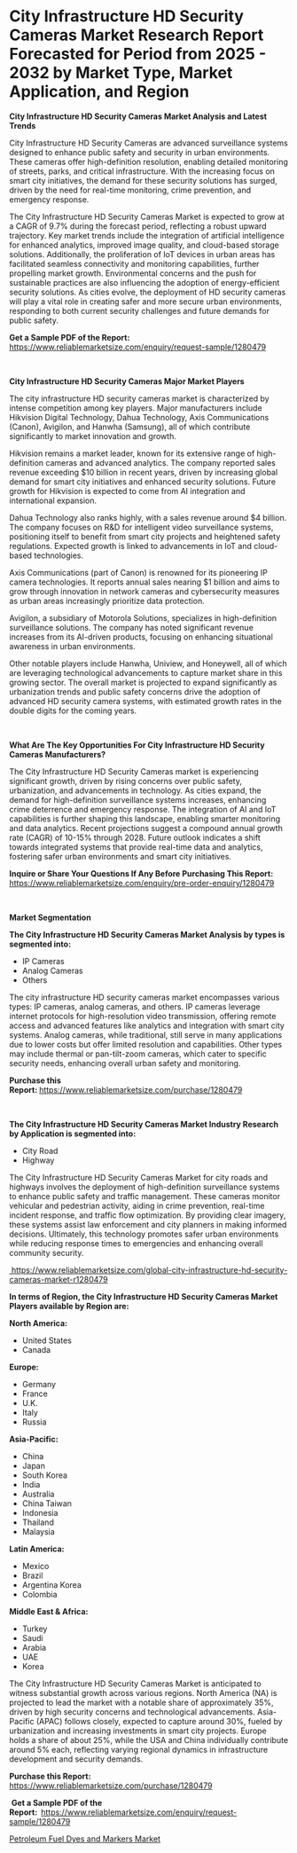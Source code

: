 <p><h1>City Infrastructure HD Security Cameras Market Research Report Forecasted for Period from 2025 -  2032 by Market Type, Market Application, and Region</h1></p><p><strong>City Infrastructure HD Security Cameras Market Analysis and Latest Trends</strong></p>
<p><p>City Infrastructure HD Security Cameras are advanced surveillance systems designed to enhance public safety and security in urban environments. These cameras offer high-definition resolution, enabling detailed monitoring of streets, parks, and critical infrastructure. With the increasing focus on smart city initiatives, the demand for these security solutions has surged, driven by the need for real-time monitoring, crime prevention, and emergency response.</p><p>The City Infrastructure HD Security Cameras Market is expected to grow at a CAGR of 9.7% during the forecast period, reflecting a robust upward trajectory. Key market trends include the integration of artificial intelligence for enhanced analytics, improved image quality, and cloud-based storage solutions. Additionally, the proliferation of IoT devices in urban areas has facilitated seamless connectivity and monitoring capabilities, further propelling market growth. Environmental concerns and the push for sustainable practices are also influencing the adoption of energy-efficient security solutions. As cities evolve, the deployment of HD security cameras will play a vital role in creating safer and more secure urban environments, responding to both current security challenges and future demands for public safety.</p></p>
<p><strong>Get a Sample PDF of the Report:&nbsp;</strong> <a href="https://www.reliablemarketsize.com/enquiry/request-sample/1280479?utm_campaign=3176&utm_medium=2&utm_source=Github&utm_content=ia&utm_term=24032025&utm_id=city-infrastructure-hd-security-cameras">https://www.reliablemarketsize.com/enquiry/request-sample/1280479</a></p>
<p>&nbsp;</p>
<p><strong>City Infrastructure HD Security Cameras Major Market Players</strong></p>
<p><p>The city infrastructure HD security cameras market is characterized by intense competition among key players. Major manufacturers include Hikvision Digital Technology, Dahua Technology, Axis Communications (Canon), Avigilon, and Hanwha (Samsung), all of which contribute significantly to market innovation and growth.</p><p>Hikvision remains a market leader, known for its extensive range of high-definition cameras and advanced analytics. The company reported sales revenue exceeding $10 billion in recent years, driven by increasing global demand for smart city initiatives and enhanced security solutions. Future growth for Hikvision is expected to come from AI integration and international expansion.</p><p>Dahua Technology also ranks highly, with a sales revenue around $4 billion. The company focuses on R&D for intelligent video surveillance systems, positioning itself to benefit from smart city projects and heightened safety regulations. Expected growth is linked to advancements in IoT and cloud-based technologies.</p><p>Axis Communications (part of Canon) is renowned for its pioneering IP camera technologies. It reports annual sales nearing $1 billion and aims to grow through innovation in network cameras and cybersecurity measures as urban areas increasingly prioritize data protection.</p><p>Avigilon, a subsidiary of Motorola Solutions, specializes in high-definition surveillance solutions. The company has noted significant revenue increases from its AI-driven products, focusing on enhancing situational awareness in urban environments.</p><p>Other notable players include Hanwha, Uniview, and Honeywell, all of which are leveraging technological advancements to capture market share in this growing sector. The overall market is projected to expand significantly as urbanization trends and public safety concerns drive the adoption of advanced HD security camera systems, with estimated growth rates in the double digits for the coming years.</p></p>
<p>&nbsp;</p>
<p><strong>What Are The Key Opportunities For City Infrastructure HD Security Cameras Manufacturers?</strong></p>
<p><p>The City Infrastructure HD Security Cameras market is experiencing significant growth, driven by rising concerns over public safety, urbanization, and advancements in technology. As cities expand, the demand for high-definition surveillance systems increases, enhancing crime deterrence and emergency response. The integration of AI and IoT capabilities is further shaping this landscape, enabling smarter monitoring and data analytics. Recent projections suggest a compound annual growth rate (CAGR) of 10-15% through 2028. Future outlook indicates a shift towards integrated systems that provide real-time data and analytics, fostering safer urban environments and smart city initiatives.</p></p>
<p><strong>Inquire or Share Your Questions If Any Before Purchasing This Report:</strong> <a href="https://www.reliablemarketsize.com/enquiry/pre-order-enquiry/1280479?utm_campaign=3176&utm_medium=2&utm_source=Github&utm_content=ia&utm_term=24032025&utm_id=city-infrastructure-hd-security-cameras">https://www.reliablemarketsize.com/enquiry/pre-order-enquiry/1280479</a></p>
<p>&nbsp;</p>
<p><strong>Market Segmentation</strong></p>
<p><strong>The City Infrastructure HD Security Cameras Market Analysis by types is segmented into:</strong></p>
<p><ul><li>IP Cameras</li><li>Analog Cameras</li><li>Others</li></ul></p>
<p><p>The city infrastructure HD security cameras market encompasses various types: IP cameras, analog cameras, and others. IP cameras leverage internet protocols for high-resolution video transmission, offering remote access and advanced features like analytics and integration with smart city systems. Analog cameras, while traditional, still serve in many applications due to lower costs but offer limited resolution and capabilities. Other types may include thermal or pan-tilt-zoom cameras, which cater to specific security needs, enhancing overall urban safety and monitoring.</p></p>
<p><strong>Purchase this Report:&nbsp;</strong><a href="https://www.reliablemarketsize.com/purchase/1280479?utm_campaign=3176&utm_medium=2&utm_source=Github&utm_content=ia&utm_term=24032025&utm_id=city-infrastructure-hd-security-cameras">https://www.reliablemarketsize.com/purchase/1280479</a></p>
<p>&nbsp;</p>
<p><strong>The City Infrastructure HD Security Cameras Market Industry Research by Application is segmented into:</strong></p>
<p><ul><li>City Road</li><li>Highway</li></ul></p>
<p><p>The City Infrastructure HD Security Cameras Market for city roads and highways involves the deployment of high-definition surveillance systems to enhance public safety and traffic management. These cameras monitor vehicular and pedestrian activity, aiding in crime prevention, real-time incident response, and traffic flow optimization. By providing clear imagery, these systems assist law enforcement and city planners in making informed decisions. Ultimately, this technology promotes safer urban environments while reducing response times to emergencies and enhancing overall community security.</p></p>
<p><a href="https://www.reliablemarketsize.com/global-city-infrastructure-hd-security-cameras-market-r1280479?utm_campaign=3176&utm_medium=2&utm_source=Github&utm_content=ia&utm_term=24032025&utm_id=city-infrastructure-hd-security-cameras">&nbsp;https://www.reliablemarketsize.com/global-city-infrastructure-hd-security-cameras-market-r1280479</a></p>
<p><strong>In terms of Region, the City Infrastructure HD Security Cameras Market Players available by Region are:</strong></p>
<p>
    <p> <strong> North America: </strong>
        <ul>
            <li>United States</li>
            <li>Canada</li>
        </ul>
        </p> 
    <p> <strong> Europe: </strong>
        <ul>
            <li>Germany</li>
            <li>France</li>
            <li>U.K.</li>
            <li>Italy</li>
            <li>Russia</li>
        </ul>
        </p> 
    <p> <strong> Asia-Pacific: </strong>
        <ul>
            <li>China</li>
            <li>Japan</li>
            <li>South Korea</li>
            <li>India</li>
            <li>Australia</li>
            <li>China Taiwan</li>
            <li>Indonesia</li>
            <li>Thailand</li>
            <li>Malaysia</li>
        </ul>
        </p> 
    <p> <strong> Latin America: </strong>
        <ul>
            <li>Mexico</li>
            <li>Brazil</li>
            <li>Argentina Korea</li>
            <li>Colombia</li>
        </ul>
        </p> 
    <p> <strong> Middle East & Africa: </strong>
        <ul>
            <li>Turkey</li>
            <li>Saudi</li>
            <li>Arabia</li>
            <li>UAE</li>
            <li>Korea</li>
        </ul>
    </p>
    </p>
<p><p>The City Infrastructure HD Security Cameras Market is anticipated to witness substantial growth across various regions. North America (NA) is projected to lead the market with a notable share of approximately 35%, driven by high security concerns and technological advancements. Asia-Pacific (APAC) follows closely, expected to capture around 30%, fueled by urbanization and increasing investments in smart city projects. Europe holds a share of about 25%, while the USA and China individually contribute around 5% each, reflecting varying regional dynamics in infrastructure development and security demands.</p></p>
<p><strong>Purchase this Report: </strong><a href="https://www.reliablemarketsize.com/purchase/1280479?utm_campaign=3176&utm_medium=2&utm_source=Github&utm_content=ia&utm_term=24032025&utm_id=city-infrastructure-hd-security-cameras">https://www.reliablemarketsize.com/purchase/1280479</a></p>
<p>&nbsp;<strong>Get a Sample PDF of the Report:&nbsp;&nbsp;</strong><a href="https://www.reliablemarketsize.com/enquiry/request-sample/1280479?utm_campaign=3176&utm_medium=2&utm_source=Github&utm_content=ia&utm_term=24032025&utm_id=city-infrastructure-hd-security-cameras">https://www.reliablemarketsize.com/enquiry/request-sample/1280479</a></p>
<p><strong></strong></p>
<p><p><a href="https://github.com/ijffseandy/Market-Research-Report-List-1/blob/main/petroleum-fuel-dyes-and-markers-market.md?utm_campaign=3176&utm_medium=2&utm_source=Github&utm_content=ia&utm_term=24032025&utm_id=city-infrastructure-hd-security-cameras">Petroleum Fuel Dyes and Markers Market</a></p></p>